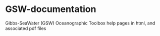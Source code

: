# GSW-documentation
Gibbs-SeaWater (GSW) Oceanographic Toolbox help pages in html, and associated pdf files

